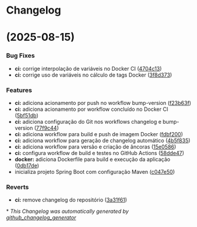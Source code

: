 # Changelog

#  (2025-08-15)


### Bug Fixes

* **ci:** corrige interpolação de variáveis no Docker CI ([4704c13](https://github.com/da0hn/poc-semantic-versioning/commit/4704c134e3cc113dcd15e28b0b31f85069506e12))
* **ci:** corrige uso de variáveis no cálculo de tags Docker ([3f8d373](https://github.com/da0hn/poc-semantic-versioning/commit/3f8d37389d381b5955d448580dfb14320022d87f))


### Features

* **ci:** adiciona acionamento por push no workflow bump-version ([f23b63f](https://github.com/da0hn/poc-semantic-versioning/commit/f23b63fe163aa073131d83c7e91028f74c64e8a9))
* **ci:** adiciona acionamento por workflow concluído no Docker CI ([5bf51db](https://github.com/da0hn/poc-semantic-versioning/commit/5bf51db339ad420985932f1613a7c6fd0711255a))
* **ci:** adiciona configuração do Git nos workflows changelog e bump-version ([77f9c44](https://github.com/da0hn/poc-semantic-versioning/commit/77f9c4440c214b7f33268b76ba41116dfc25371b))
* **ci:** adiciona workflow para build e push de imagem Docker ([fdbf200](https://github.com/da0hn/poc-semantic-versioning/commit/fdbf2005331c25e93960484ab676e9a746ea7d8c))
* **ci:** adiciona workflow para geração de changelog automático ([4b5f835](https://github.com/da0hn/poc-semantic-versioning/commit/4b5f83543efabc9ba9dfea07a005007cd234fbcf))
* **ci:** adiciona workflow para versão e criação de âncoras ([15e0586](https://github.com/da0hn/poc-semantic-versioning/commit/15e058622527da3534894f361fe41a7e1c26be13))
* **ci:** configura workflow de build e testes no GitHub Actions ([58dde47](https://github.com/da0hn/poc-semantic-versioning/commit/58dde47d1379f614d5843ead15e4c6b292dd33e1))
* **docker:** adiciona Dockerfile para build e execução da aplicação ([0db17de](https://github.com/da0hn/poc-semantic-versioning/commit/0db17de1f0b5db490c3cb5b916dda66f87d9e285))
* inicializa projeto Spring Boot com configuração Maven ([c047e50](https://github.com/da0hn/poc-semantic-versioning/commit/c047e502d22f75d0667ab7375a5f40d569feb7fd))


### Reverts

* **ci:** remove changelog do repositório ([3a31f61](https://github.com/da0hn/poc-semantic-versioning/commit/3a31f613150ac84cffbe1d95455f3f511c043916))





\* *This Changelog was automatically generated by [github_changelog_generator](https://github.com/github-changelog-generator/github-changelog-generator)*
